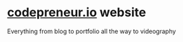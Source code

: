 # [codepreneur.io](https://www.codepreneur.io) website

Everything from blog to portfolio all the way to videography

